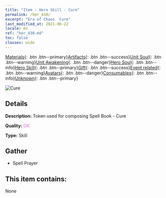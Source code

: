 ```yaml
---
title: "Item - Hero Skill - Cure"
permalink: /her_430/
excerpt: "Era of Chaos  Cure"
last_modified_at: 2021-06-22
locale: en
ref: "her_430.md"
toc: false
classes: wide
---
```

 [Materials](/Items/){: .btn .btn--primary}[Artifacts](/Items/Artifacts/){: .btn .btn--success}[Unit Soul](/Items/UnitSoul/){: .btn .btn--warning}[Unit Awakening](/Items/UnitAwakening/){: .btn .btn--danger}[Hero Soul](/Items/HeroSoul/){: .btn .btn--info}[Hero Skill](/Items/HeroSkill/){: .btn .btn--primary}[Gift](/Items/Gift/){: .btn .btn--success}[Event related](/Items/Events/){: .btn .btn--warning}[Avatars](/Items/Avatars/){: .btn .btn--danger}[Consumables](/Items/Consumables/){: .btn .btn--info}[Unknown](/Items/Unknown/){: .btn .btn--primary}

 ![Cure](/images/t/ps_liaoshang.png)

## Details
 **Description:** Token used for composing Spell Book - Cure

 **Quality:** <span style="color: #DA70D6">OK</span>

 **Type:** Skill

## Gather

*    Spell Prayer 

## This item contains:

  None

